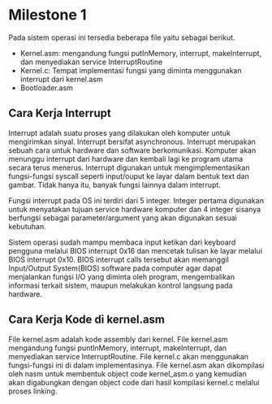 # Milestone 1

Pada sistem operasi ini tersedia beberapa file yaitu sebagai berikut.
- Kernel.asm: mengandung fungsi putInMemory, interrupt, makeInterrupt, dan menyediakan service InterruptRoutine
- Kernel.c: Tempat implementasi fungsi yang diminta menggunakan interrupt dari kernel.asm
- Bootloader.asm

## Cara Kerja Interrupt
Interrupt adalah suatu proses yang dilakukan oleh komputer untuk mengirimkan sinyal. Interrupt bersifat asynchronous. Interrupt merupakan sebuah cara untuk hardware dan software berkomunikasi. Komputer akan menunggu interrupt dari hardware dan kembali lagi ke program utama secara terus menerus. Interrupt digunakan untuk mengimplementasikan fungsi-fungsi syscall seperti input/ouput ke layar dalam bentuk text dan gambar. Tidak hanya itu, banyak fungsi lainnya dalam interrupt.

Fungsi interrupt pada OS ini terdiri dari 5 integer. Integer pertama digunakan untuk menyatakan tujuan service hardware komputer dan 4 integer sisanya berfungsi sebagai parameter/argument yang akan digunakan sesuai kebutuhan.

Sistem operasi sudah mampu membaca input ketikan dari keyboard pengguna melalui BIOS interrupt 0x16 dan mencetak tulisan ke layar melalui BIOS interrupt 0x10. BIOS interrupt calls tersebut akan memanggil Input/Output System(BIOS) software pada computer agar dapat menjalankan fungsi I/O yang diminta oleh program, mengembalikan informasi terkait sistem, maupun melakukan kontrol langsung pada hardware.

## Cara Kerja Kode di kernel.asm
File kernel.asm adalah kode assembly dari kernel. File kernel.asm mengandung fungsi puntInMemory, interrupt, makeInterrupt, dan menyediakan service InterruptRoutine. File kernel.c akan menggunakan fungsi-fungsi ini di dalam implementasinya. File kernel.asm akan dikompilasi oleh nasm untuk membentuk object code kernel_asm.o yang kemudian akan digabungkan dengan object code dari hasil kompilasi kernel.c melalui proses linking.